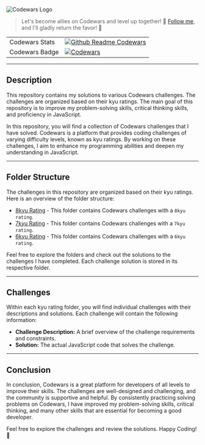 
<p style="left">
  <img src="https://uploads-ssl.webflow.com/62e3ee10882dc50bcae8d07a/634816d46fc4a32b2a583416_codewars-og-image.png" alt="Codewars Logo">

  > Let's become allies on Codewars and level up together! 🤝 [Follow me](https://www.codewars.com/users/jfmartinz), and I'll gladly return the favor! 🥷
</p>

 |     |  |
| --- | --- |
| Codewars Stats |  [![Github Readme Codewars](https://codewars-stats-ignacio-cuadra.vercel.app/?username=jfmartinz&theme=dark)](https://www.codewars.com/users/jfmartinz/stats) |
| Codewars Badge |  <a href="https://www.codewars.com/users/jfmartinz"><img src="https://www.codewars.com/users/jfmartinz/badges/large" alt="Codewars" /> |

 ---



## Description
This repository contains my solutions to various Codewars challenges. The challenges are organized based on their kyu ratings. The main goal of this repository is to improve my problem-solving skills, critical thinking skills, and proficiency in JavaScript.

In this repository, you will find a collection of Codewars challenges that I have solved. Codewars is a platform that provides coding challenges of varying difficulty levels, known as kyu ratings. By working on these challenges, I aim to enhance my programming abilities and deepen my understanding in JavaScript.

---

## Folder Structure

The challenges in this repository are organized based on their kyu ratings. Here is an overview of the folder structure:

- [8kyu Rating](./8kyu) -  This folder contains Codewars challenges with a `8kyu rating`.
- [7kyu Rating](./7kyu) -  This folder contains Codewars challenges with a `7kyu rating`.
- [6kyu Rating](./6kyu) -  This folder contains Codewars challenges with a `6kyu rating`.

 

Feel free to explore the folders and check out the solutions to the challenges I have completed. Each challenge solution is stored in its respective folder.

---

## Challenges

Within each kyu rating folder, you will find individual challenges with their descriptions and solutions. Each challenge will contain the following information:

- **Challenge Description:** A brief overview of the challenge requirements and constraints.
- **Solution:** The actual JavaScript code that solves the challenge.

---

## Conclusion

In conclusion, Codewars is a great platform for developers of all levels to improve their skills. The challenges are well-designed and challenging, and the community is supportive and helpful. By consistently practicing solving problems on Codewars, I have improved my problem-solving skills, critical thinking, and many other skills that are essential for becoming a good developer.

Feel free to explore the challenges and review the solutions. Happy Coding! 🚀
